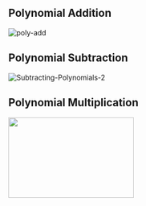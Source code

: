 ## Polynomial Addition
![poly-add](https://user-images.githubusercontent.com/99868658/207061377-37efb6f9-b8b0-423a-99ba-f167a94c6527.jpg)

## Polynomial Subtraction
![Subtracting-Polynomials-2](https://user-images.githubusercontent.com/99868658/207062024-c59a771f-ff9c-4734-9d5f-6ec9ad128d52.png)

## Polynomial Multiplication
<img src="https://user-images.githubusercontent.com/99868658/207068423-45a144d5-7d9c-40d7-9015-a4eede595176.jpg" width="250" height="160">
